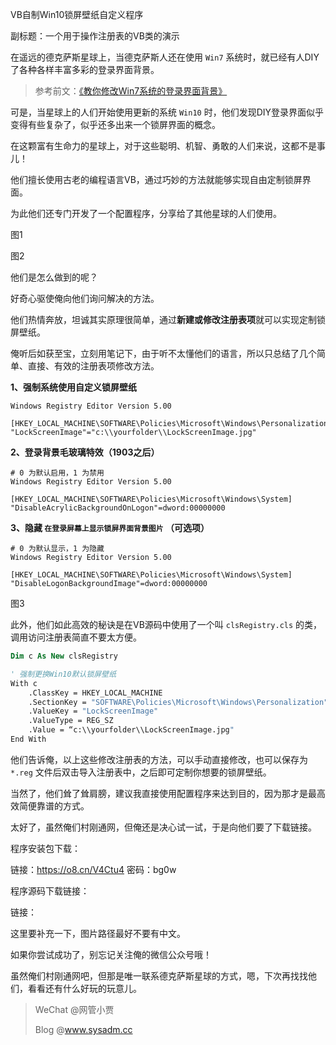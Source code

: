 VB自制Win10锁屏壁纸自定义程序

副标题：一个用于操作注册表的VB类的演示



在遥远的德克萨斯星球上，当德克萨斯人还在使用 `Win7` 系统时，就已经有人DIY了各种各样丰富多彩的登录界面背景。

> 参考前文：[《教你修改Win7系统的登录界面背景》](https://www.sysadm.cc/index.php/xitongyunwei/33-win7logon)

可是，当星球上的人们开始使用更新的系统 `Win10` 时，他们发现DIY登录界面似乎变得有些复杂了，似乎还多出来一个锁屏界面的概念。

在这颗富有生命力的星球上，对于这些聪明、机智、勇敢的人们来说，这都不是事儿！

他们擅长使用古老的编程语言VB，通过巧妙的方法就能够实现自由定制锁屏界面。

为此他们还专门开发了一个配置程序，分享给了其他星球的人们使用。

图1

图2



他们是怎么做到的呢？

好奇心驱使俺向他们询问解决的方法。

他们热情奔放，坦诚其实原理很简单，通过**新建或修改注册表项**就可以实现定制锁屏壁纸。

俺听后如获至宝，立刻用笔记下，由于听不太懂他们的语言，所以只总结了几个简单、直接、有效的注册表项修改方法。



**1、强制系统使用自定义锁屏壁纸**

```
Windows Registry Editor Version 5.00

[HKEY_LOCAL_MACHINE\SOFTWARE\Policies\Microsoft\Windows\Personalization]
"LockScreenImage"="c:\\yourfolder\\LockScreenImage.jpg"
```



**2、登录背景毛玻璃特效（1903之后）**

```
# 0 为默认启用，1 为禁用
Windows Registry Editor Version 5.00

[HKEY_LOCAL_MACHINE\SOFTWARE\Policies\Microsoft\Windows\System]
"DisableAcrylicBackgroundOnLogon"=dword:00000000
```



**3、隐藏 `在登录屏幕上显示锁屏界面背景图片` （可选项）**

```
# 0 为默认显示，1 为隐藏
Windows Registry Editor Version 5.00

[HKEY_LOCAL_MACHINE\SOFTWARE\Policies\Microsoft\Windows\System]
"DisableLogonBackgroundImage"=dword:00000000
```



图3



此外，他们如此高效的秘诀是在VB源码中使用了一个叫 `clsRegistry.cls` 的类，调用访问注册表简直不要太方便。

```vb
Dim c As New clsRegistry

' 强制更换Win10默认锁屏壁纸
With c
    .ClassKey = HKEY_LOCAL_MACHINE
    .SectionKey = "SOFTWARE\Policies\Microsoft\Windows\Personalization"
    .ValueKey = "LockScreenImage"
    .ValueType = REG_SZ
    .Value = “c:\\yourfolder\\LockScreenImage.jpg"
End With
```



他们告诉俺，以上这些修改注册表的方法，可以手动直接修改，也可以保存为 `*.reg` 文件后双击导入注册表中，之后即可定制你想要的锁屏壁纸。

当然了，他们耸了耸肩膀，建议我直接使用配置程序来达到目的，因为那才是最高效简便靠谱的方式。

太好了，虽然俺们村刚通网，但俺还是决心试一试，于是向他们要了下载链接。



程序安装包下载：

链接：https://o8.cn/V4Ctu4 密码：bg0w



程序源码下载链接：

链接：



这里要补充一下，图片路径最好不要有中文。

如果你尝试成功了，别忘记关注俺的微信公众号哦！

虽然俺们村刚通网吧，但那是唯一联系德克萨斯星球的方式，嗯，下次再找找他们，看看还有什么好玩的玩意儿。



> WeChat @网管小贾
>
> Blog @www.sysadm.cc



